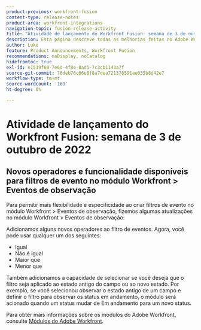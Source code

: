 ```yaml
---
product-previous: workfront-fusion
content-type: release-notes
product-area: workfront-integrations
navigation-topic: fusion-release-activity
title: "Atividade de lançamento do Workfront Fusion: semana de 3 de outubro de 2022"
description: Esta página descreve todas as melhorias feitas no Adobe Workfront Fusion na semana de 3 de outubro de 2022.
author: Luke
feature: Product Announcements, Workfront Fusion
recommendations: noDisplay, noCatalog
hidefromtoc: true
exl-id: e1519f60-7e6d-4f8e-8ad1-7c3cb1143a7f
source-git-commit: 76deb76c66e8f8a7dea721378591ae035b8d42e7
workflow-type: tm+mt
source-wordcount: '169'
ht-degree: 0%

---
```


# Atividade de lançamento do Workfront Fusion: semana de 3 de outubro de 2022

## Novos operadores e funcionalidade disponíveis para filtros de evento no módulo Workfront > Eventos de observação

Para permitir mais flexibilidade e especificidade ao criar filtros de evento no módulo Workfront > Eventos de observação, fizemos algumas atualizações no módulo Workfront > Eventos de observação:

Adicionamos alguns novos operadores ao filtro de eventos. Agora, você pode usar qualquer um dos seguintes:

* Igual
* Não é igual
* Maior que
* Menor que

Também adicionamos a capacidade de selecionar se você deseja que o filtro seja aplicado ao estado antigo do campo ou ao novo estado. Por exemplo, se você selecionou observar o estado antigo de um campo e definir o filtro para observar os status em andamento, o módulo será acionado quando um status mudar de Em andamento para um novo status.

Para obter mais informações sobre os módulos do Adobe Workfront, consulte [Módulos do Adobe Workfront](/help/quicksilver/workfront-fusion/apps-and-their-modules/workfront-modules.md).
